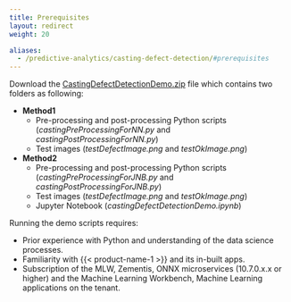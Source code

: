```yaml
---
title: Prerequisites
layout: redirect
weight: 20

aliases:
  - /predictive-analytics/casting-defect-detection/#prerequisites
---
```


Download the [CastingDefectDetectionDemo.zip](/files/zementis/CastingDefectDetectionDemo.zip) file which contains two folders as following:

* **Method1**
  * Pre-processing and post-processing Python scripts (*castingPreProcessingForNN.py* and *castingPostProcessingForNN.py*)
  * Test images (*testDefectImage.png* and *testOkImage.png*)
* **Method2**
  * Pre-processing and post-processing Python scripts (*castingPreProcessingForJNB.py* and *castingPostProcessingForJNB.py*)
  * Test images (*testDefectImage.png* and *testOkImage.png*)
  * Jupyter Notebook (*castingDefectDetectionDemo.ipynb*)

Running the demo scripts requires:

* Prior experience with Python and understanding of the data science processes.
* Familiarity with {{< product-name-1 >}} and its in-built apps.
* Subscription of the MLW, Zementis, ONNX microservices (10.7.0.x.x or higher) and the Machine Learning Workbench, Machine Learning applications on the tenant.
